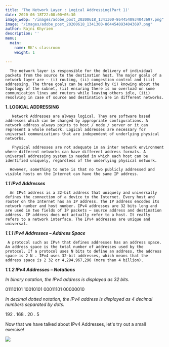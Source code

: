 ```yaml
---
title: 'The Network Layer : Logical Addressing(Part 1)'
date: 2020-06-18T22:00:00+05:30
image_webp: "/images/adobe_post_20200618_1341300-8644540934043697.png"
image: "/images/adobe_post_20200618_1341300-8644540934043697.png"
author: Rajni Khyriem
description: ''
menu:
  main:
    name: RK's classroom
    weight: 1

---
```

      The network layer is responsible for the delivery of individual packets from the source to the destination host. The major goals of a network layer are – (i) routing, (ii) congestion control and (iii) addressing. The three goals can be achieved by (i) knowing about the topology of the subnet, (ii) ensuring there is no overload on some communication lines and routers while leaving others idle, (iii) resolving in case of source and destination are in different networks.

**1. LOGICAL ADDRESSING**

       Network Addresses are always logical. They are software based addresses which can be changed by appropriate configurations. A network address always points to host / node / server or it can represent a whole network. Logical addresses are necessary for universal communications that are independent of underlying physical networks.

       Physical addresses are not adequate in an inter network environment where different networks can have different address formats. A universal addressing system is needed in which each host can be identified uniquely, regardless of the underlying physical network.

      However, something to note is that no two publicly addressed and visible hosts on the Internet can have the same IP address.

**_1.1 IPv4 Addresses_** 

      An IPv4 address is a 32-bit address that uniquely and universally defines the connection of a device to the Internet. Every host and router on the Internet has an IP address. The IP address encodes its network number and host number. IPv4 addresses are 32 bits long and are used in two fields of IP packets – source address and destination address. IP address does not actually refer to a host. It really refers to a network interface. The IPv4 addresses are unique and universal.

**_1.1.1 IPv4 Addresses – Address Space_** 

     A protocol such as IPv4 that defines addresses has an address space. An address space is the total number of addresses used by the protocol. If a protocol uses N bits to define an address, the address space is 2 N . IPv4 uses 32-bit addresses, which means that the address space is 2 32 or 4,294,967,296 (more than 4 billion).

**_1.1.2 IPv4 Addresses – Notations_**

_In binary notation, the IPv4 address is displayed as 32 bits._ 

01110101 10010101 00011101 00000010

_In decimal dotted notation, the IPv4 address is displayed as 4 decimal numbers separated by dots._ 

192 . 168 . 20 . 5

Now that we have talked about IPv4 Addresses, let's try out a small exercise!

![](/images/untitled.png)